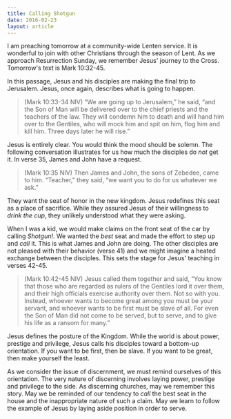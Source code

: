 ```yaml
---
title: Calling Shotgun
date: 2016-02-23
layout: article
---
```

 
I am preaching tomorrow at a community-wide Lenten service. It is wonderful to join with other Christians through the season of Lent. As we approach Resurrection Sunday, we remember Jesus' journey to the Cross. Tomorrow's text is Mark 10:32-45.

In this passage, Jesus and his disciples are making the final trip to Jerusalem. Jesus, once again, describes what is going to happen. 

>(Mark 10:33-34 NIV) “We are going up to Jerusalem,” he said, “and the Son of Man will be delivered over to the chief priests and the teachers of the law. They will condemn him to death and will hand him over to the Gentiles, who will mock him and spit on him, flog him and kill him. Three days later he will rise.”

Jesus is entirely clear. You would think the mood should be solemn. The following conversation illustrates for us how much the disciples do _not_ get it. In verse 35, James and John have a request.

>(Mark 10:35 NIV) Then James and John, the sons of Zebedee, came to him. “Teacher,” they said, “we want you to do for us whatever we ask.”

They want the seat of honor in the new kingdom. Jesus redefines this seat as a place of sacrifice. While they assured Jesus of their willingness to _drink the cup_, they unlikely understood what they were asking.

When I was a kid, we would make claims on the front seat of the car by calling _Shotgun!_. We wanted the _best_ seat and made the effort to step up and _call_ it. This is what James and John are doing. The other disciples are not pleased with their behavior (verse 41) and we might imagine a heated exchange between the disciples. This sets the stage for Jesus' teaching in verses 42-45.

>(Mark 10:42-45 NIV) Jesus called them together and said, “You know that those who are regarded as rulers of the Gentiles lord it over them, and their high officials exercise authority over them. Not so with you. Instead, whoever wants to become great among you must be your servant, and whoever wants to be first must be slave of all. For even the Son of Man did not come to be served, but to serve, and to give his life as a ransom for many.”

Jesus defines the posture of the Kingdom. While the world is about power, prestige and privilege, Jesus calls his disciples toward a bottom-up orientation. If you want to be first, then be slave. If you want to be great, then make yourself the least.

As we consider the issue of discernment, we must remind ourselves of this orientation. The very nature of discerning involves laying power, prestige and privilege to the side. As discerning churches, may we remember this story. May we be reminded of our tendency to _call_ the best seat in the house and the inappropriate nature of such a claim. May we learn to follow the example of Jesus by laying aside position in order to serve.



